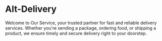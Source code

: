 # Alt-Delivery
Welcome to Our Service, your trusted partner for fast and reliable delivery services. Whether you're sending a package, ordering food, or shipping a product, we ensure timely and secure delivery right to your doorstep. 
